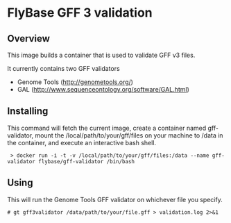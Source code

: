 # FlyBase GFF 3 validation

## Overview

This image builds a container that is used to validate GFF v3 files.

It currently contains two GFF validators

 * Genome Tools (http://genometools.org/)
 * GAL (http://www.sequenceontology.org/software/GAL.html)

## Installing

This command will fetch the current image, create a container named gff-validator,
mount the /local/path/to/your/gff/files on your machine to /data in the container,
and execute an interactive bash shell.

     > docker run -i -t -v /local/path/to/your/gff/files:/data --name gff-validator flybase/gff-validator /bin/bash

## Using

This will run the Genome Tools GFF validator on whichever file you specify.

    # gt gff3validator /data/path/to/your/file.gff > validation.log 2>&1 


